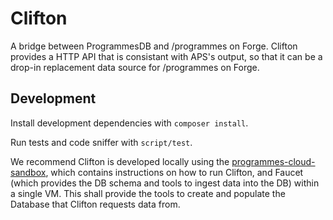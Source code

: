 Clifton
=======

A bridge between ProgrammesDB and /programmes on Forge. Clifton provides a HTTP
API that is consistant with APS's output, so that it can be a drop-in
replacement data source for /programmes on Forge.

Development
-----------

Install development dependencies with `composer install`.

Run tests and code sniffer with `script/test`.

We recommend Clifton is developed locally using the 
[programmes-cloud-sandbox](https://github.com/bbc/programmes-cloud-sandbox),
which contains instructions on how to run Clifton, and Faucet (which provides
the DB schema and tools to ingest data into the DB) within a single VM. This
shall provide the tools to create and populate the Database that Clifton
requests data from.

</readme>
